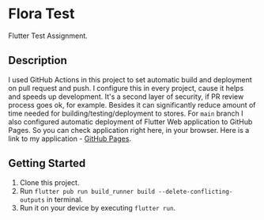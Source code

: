 # Flora Test

Flutter Test Assignment.

## Description
I used GitHub Actions in this project to set automatic build and deployment on pull request and push. I configure this in every project, cause it helps  and speeds up development. It's a second layer of security, if PR review process goes ok, for example. Besides it can significantly reduce amount of time needed for building/testing/deployment to stores.
For `main` branch I also configured automatic deployment of Flutter Web application to GitHub Pages. So you can check application right here, in your browser. Here is a link to my application - [GitHub Pages](https://luxorum.github.io/flora_test/#/).

## Getting Started

1. Clone this project.
2. Run `flutter pub run build_runner build --delete-conflicting-outputs` in terminal.
3. Run it on your device by executing `flutter run`.
